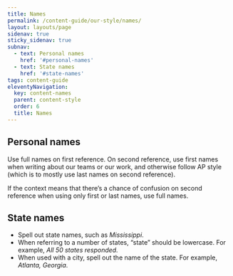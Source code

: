 ```yaml
---
title: Names
permalink: /content-guide/our-style/names/
layout: layouts/page
sidenav: true
sticky_sidenav: true
subnav:
  - text: Personal names
    href: '#personal-names'
  - text: State names
    href: '#state-names'
tags: content-guide
eleventyNavigation:
  key: content-names
  parent: content-style
  order: 6
  title: Names
---
```


## Personal names

Use full names on first reference. On second reference, use first names when writing about our teams or our work, and otherwise follow AP style (which is to mostly use last names on second reference).

If the context means that there’s a chance of confusion on second reference when using only first or last names, use full names.

## State names

- Spell out state names, such as _Mississippi_.
- When referring to a number of states, “state” should be lowercase. For example, _All 50 states responded._
- When used with a city, spell out the name of the state. For example, _Atlanta, Georgia_.
